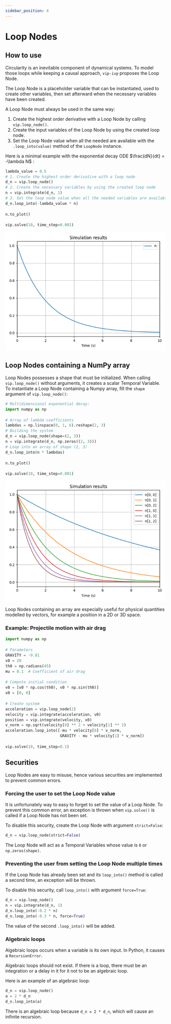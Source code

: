 ```yaml
---
sidebar_position: 4
---
```


# Loop Nodes

## How to use

Circularity is an inevitable component of dynamical systems. To model those loops while keeping a causal approach, `vip-ivp` proposes the Loop Node.

The Loop Node is a placeholder variable that can be instantiated, used to create other variables, then set afterward when the necessary variables have been created.

A Loop Node must always be used in the same way:

1. Create the highest order derivative with a Loop Node by calling `vip.loop_node()`.
2. Create the input variables of the Loop Node by using the created loop node.
3. Set the Loop Node value when all the needed are available with the `.loop_into(value)` method of the `LoopNode` instance.

Here is a minimal example with the exponential decay ODE $\frac{dN}{dt} = -\lambda N$ :

```python
lambda_value = 0.5
# 1. Create the highest order derivative with a loop node
d_n = vip.loop_node()
# 2. Create the necessary variables by using the created loop node
n = vip.integrate(d_n, 1)
# 3. Set the loop node value when all the needed variables are available.
d_n.loop_into(-lambda_value * n)

n.to_plot()

vip.solve(10, time_step=0.001)
```
![Exponential decay](../images/exponential_decay.png)

## Loop Nodes containing a NumPy array

Loop Nodes possesses a shape that must be initialized. When calling `vip.loop_node()` without arguments, it creates a scalar Temporal Variable. To instantiate a Loop Node containing a Numpy array, fill the `shape` argument of `vip.loop_node()`:

```python
# Multidimensional exponential decay:
import numpy as np

# Array of lambda coefficients
lambdas = np.linspace(0, 1, 6).reshape(2, 3)
# Building the system
d_n = vip.loop_node(shape=(2, 3))
n = vip.integrate(d_n, np.zeros((2, 3)))
# Loop into an array of shape (2, 3)
d_n.loop_into(n * lambdas)

n.to_plot()

vip.solve(10, time_step=0.001)
```
![Multidimensional exponential decay](../images/exponential_decay_multidim.png)

Loop Nodes containing an array are especially useful for physical quantities modelled by vectors, for example a position in a 2D or 3D space.

### Example: Projectile motion with air drag

```python
import numpy as np

# Parameters
GRAVITY = -9.81
v0 = 20
th0 = np.radians(45)
mu = 0.1  # Coefficient of air drag

# Compute initial condition
v0 = [v0 * np.cos(th0), v0 * np.sin(th0)]
x0 = [0, 0]

# Create system
acceleration = vip.loop_node(2)
velocity = vip.integrate(acceleration, v0)
position = vip.integrate(velocity, x0)
v_norm = np.sqrt(velocity[0] ** 2 + velocity[1] ** 2)
acceleration.loop_into([-mu * velocity[0] * v_norm,
                        GRAVITY - mu * velocity[1] * v_norm])

vip.solve(10, time_step=0.1)
```

## Securities

Loop Nodes are easy to misuse, hence various securities are implemented to prevent common errors.

### Forcing the user to set the Loop Node value

It is unfortunately way to easy to forget to set the value of a Loop Node. To prevent this common error, an exception is thrown when `vip.solve()` is called if a Loop Node has not been set.

To disable this security, create the Loop Node with argument `strict=False`:

```python
d_n = vip.loop_node(strict=False)
```

The Loop Node will act as a Temporal Variables whose value is `0` or `np.zeros(shape)`.

### Preventing the user from setting the Loop Node multiple times

If the Loop Node has already been set and its `loop_into()` method is called a second time, an exception will be thrown.

To disable this security, call `loop_into()` with argument `force=True`:

```python
d_n = vip.loop_node()
n = vip.integrate(d_n, 1)
d_n.loop_into(-0.2 * n)
d_n.loop_into(-0.3 * n, force=True)
```

The value of the second `.loop_into()` will be added.

### Algebraic loops

Algebraic loops occurs when a variable is its own input. In Python, it causes a `RecursionError`.

Algebraic loops should not exist. If there is a loop, there must be an integration or a delay in it for it not to be an algebraic loop.

Here is an example of an algebraic loop:

```python
d_n = vip.loop_node()
a = 2 * d_n
d_n.loop_into(a)
```

There is an algebraic loop because `d_n = 2 * d_n`, which will cause an infinite recursion.
